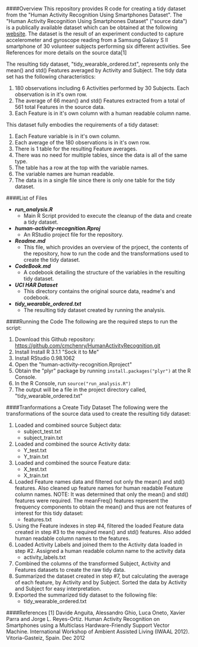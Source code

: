 ####Overview
This repository provides R code for creating a tidy dataset from the "Human Activity Recognition Using Smartphones Dataset".  The "Human Activity Recognition Using Smartphones Dataset" ("source data") is a publically available dataset which can be obtained at the following [website](http://archive.ics.uci.edu/ml/datasets/Human+Activity+Recognition+Using+Smartphones).  The dataset is the result of an experiment conducted to capture accelerometer and gyroscope reading from a Samsung Galaxy S II smartphone of 30 volunteer subjects performing six different activities. See References for more details on the source data[1]

The resulting tidy dataset, "tidy_wearable_ordered.txt", represents only the mean() and std() Features averaged by Activity and Subject.  The tidy data set has the following characteristics:

1. 180 observations including 6 Activities performed by 30 Subjects.  Each observation is in it's own row.
2. The average of 66 mean() and std() Features extracted from a total of 561 total Features in the source data.
3. Each Feature is in it's own column with a human readable column name.

This dataset fully embodies the requirements of a tidy dataset:

1. Each Feature variable is in it's own column.
2. Each average of the 180 observations is in it's own row.
3. There is 1 table for the resulting Feature averages.
4. There was no need for multiple tables, since the data is all of the same type.
5. The table has a row at the top with the variable names.
6. The variable names are human readable.
7. The data is in a single file since there is only one table for the tidy dataset. 

####List of Files
* ***run_analysis.R***
    * Main R Script provided to execute the cleanup of the data and create a tidy dataset.
* ***human-activity-recognition.Rproj***
    * An RStudio project file for the repository.
* ***Readme.md*** 
    * This file, which provides an overview of the prjoect, the contents of the repository, how to run the code and the transformations used to create the tidy dataset.
* ***CodeBook.md***
    * A codebook detailing the structure of the variables in the resulting tidy dataset.
* ***UCI HAR Dataset***
    * This directory contains the original source data, readme's and codebook.
* ***tidy_wearable_ordered.txt***
    * The resulting tidy dataset created by running the analysis.
    
    
####Running the Code
The following are the required steps to run the script:

1. Download this Github repository: https://github.com/cmchenry/HumanActivityRecognition.git
2. Install Install R 3.1.1 "Sock it to Me"
3. Install RStudio 0.98.1062
4. Open the "human-activity-recognition.Rproject"
5. Obtain the "plyr" package by running `install.packages("plyr")` at the R Console.
6. In the R Console, run `source("run_analysis.R")`
7. The output will be a file in the project directory called, "tidy_wearable_ordered.txt"

####Tranformations a Create Tidy Dataset
The following were the transformations of the source data used to create the resulting tidy dataset:

1. Loaded and combined source Subject data:
    * subject_test.txt
    * subject_train.txt
2. Loaded and combined the  source Activity data:
    * Y_test.txt
    * Y_train.txt
3. Loaded and combined the source Feature data:
    * X_test.txt
    * X_train.txt
4. Loaded Feature names data and filtered out only the mean() and std() features.  Also cleaned up feature names for human readable Feature column names.  NOTE: It was determined that only the mean() and std() features were required. The meanFreq() features represent the frequency components to obtain the mean() and thus are not features of interest for this tidy dataset:
    * features.txt
5. Using the Feature indexes in step #4, filtered the loaded Feature data created in step #3 to the required mean() and std() features.  Also added human readable column names to the features.
6. Loaded Activity Labels and joined them to the Activity data loaded in step #2.  Assigned a human readable column name to the activity data
    * activity_labels.txt
7. Combined the columns of the transformed Subject, Activity and Features datasets to create the raw tidy data.
8. Summarized the dataset created in step #7, but calculating the average of each feature, by Activity and by Subject.  Sorted the data by Activity and Subject for easy interpretation.
9. Exported the summarized tidy dataset to the following file:
    * tidy_wearable_ordered.txt
    
####References
[1] Davide Anguita, Alessandro Ghio, Luca Oneto, Xavier Parra and Jorge L. Reyes-Ortiz. Human Activity Recognition on Smartphones using a Multiclass Hardware-Friendly Support Vector Machine. International Workshop of Ambient Assisted Living (IWAAL 2012). Vitoria-Gasteiz, Spain. Dec 2012